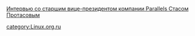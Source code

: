 [Интервью со старшим вице-президентом компании Parallels Стасом
Протасовым](Интервью_со_старшим_вице-президентом_компании_Parallels_Стасом_Протасовым "wikilink")

[category:Linux.org.ru](category:Linux.org.ru "wikilink")